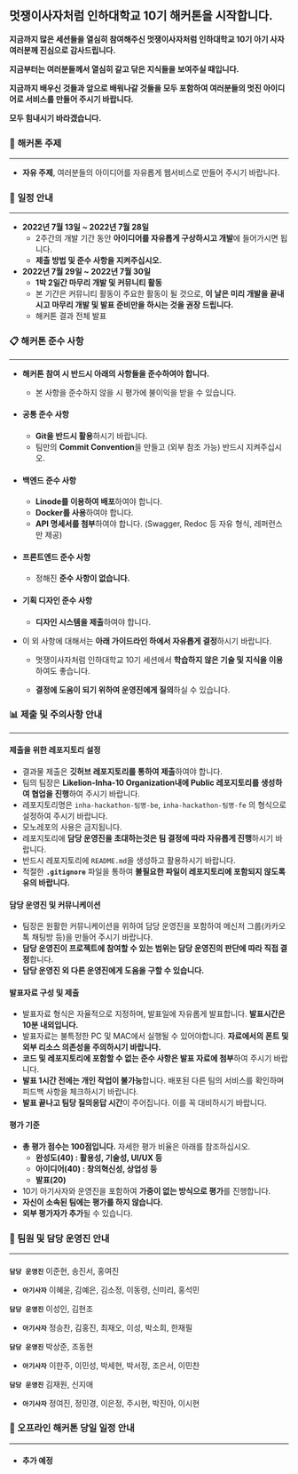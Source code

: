 ## 멋쟁이사자처럼 인하대학교 10기 해커톤을 시작합니다.

**지금까지 많은 세션들을 열심히 참여해주신 멋쟁이사자처럼 인하대학교 10기 아기 사자 여러분께 진심으로 감사드립니다.**

**지금부터는 여러분들께서 열심히 갈고 닦은 지식들을 보여주실 때입니다.**

**지금까지 배우신 것들과 앞으로 배워나갈 것들을 모두 포함하여 여러분들의 멋진 아이디어로 서비스를 만들어 주시기 바랍니다.**

**모두 힘내시기 바라겠습니다.**



### 📝 **해커톤 주제**

---



- **자유 주제**, 여러분들의 아이디어를 자유롭게 웹서비스로 만들어 주시기 바랍니다.



### 📅 **일정 안내**

---



- **2022년 7월 13일 ~ 2022년 7월 28일**
  - 2주간의 개발 기간 동안 **아이디어를 자유롭게 구상하시고 개발**에 들어가시면 됩니다.
  - **제출 방법 및 준수 사항을 지켜주십시오.**
- **2022년 7월 29일 ~ 2022년 7월 30일**
  - **1박 2일간 마무리 개발 및 커뮤니티 활동**
  - 본 기간은 커뮤니티 활동이 주요한 활동이 될 것으로, **이 날은 미리 개발을 끝내시고 마무리 개발 및 발표 준비만을 하시는 것을 권장 드립니다.**
  - 해커톤 결과 전체 발표



### 📋 **해커톤 준수 사항**

---



- **해커톤 참여 시 반드시 아래의 사항들을 준수하여야 합니다.**
   - 본 사항을 준수하지 않을 시 평가에 불이익을 받을 수 있습니다.



- #### 공통 준수 사항

  - **Git을 반드시 활용**하시기 바랍니다.
  - 팀만의 **Commit Convention**을 만들고 (외부 참조 가능) 반드시 지켜주십시오.



- #### 백엔드 준수 사항

  - **Linode를 이용하여 배포**하여야 합니다.
  - **Docker를 사용**하여야 합니다.
  - **API 명세서를 첨부**하여야 합니다. (Swagger, Redoc 등 자유 형식, 레퍼런스만 제공)



- #### 프론트엔드 준수 사항 ####

  - 정해진 **준수 사항이 없습니다.**



- #### 기획 디자인 준수 사항 ####

  - **디자인 시스템을 제출**하여야 합니다.



- 이 외 사항에 대해서는 **아래 가이드라인 하에서 자유롭게 결정**하시기 바랍니다.

  - 멋쟁이사자처럼 인하대학교 10기 세션에서 **학습하지 않은 기술 및 지식을 이용**하여도 좋습니다.

  - **결정에 도움이 되기 위하여 운영진에게 질의**하실 수 있습니다.



### 📊 **제출 및 주의사항 안내**

---



#### 제출을 위한 레포지토리 설정 ####

- 결과물 제출은 **깃허브 레포지토리를 통하여 제출**하여야 합니다.
- 팀의 팀장은 **Likelion-Inha-10 Organization내에 Public 레포지토리를 생성하여 협업을 진행**하여 주시기 바랍니다.
- 레포지토리명은 `inha-hackathon-팀명-be`, `inha-hackathon-팀명-fe` 의 형식으로 설정하여 주시기 바랍니다.
- 모노레포의 사용은 금지됩니다.
- 레포지토리에 **담당 운영진을 초대하는것은 팀 결정에 따라 자유롭게 진행**하시기 바랍니다.
- 반드시 레포지토리에 `README.md`을 생성하고 활용하시기 바랍니다.
- 적절한 **`.gitignore`** 파일을 통하여 **불필요한 파일이 레포지토리에 포함되지 않도록 유의 바랍니다.**



#### 담당 운영진 및 커뮤니케이션 ####

- 팀장은 원활한 커뮤니케이션을 위하여 담당 운영진을 포함하여 메신저 그룹(카카오톡 채팅방 등)을 만들어 주시기 바랍니다.
- **담당 운영진이 프로젝트에 참여할 수 있는 범위는 담당 운영진의 판단에 따라 직접 결정**합니다.
- **담당 운영진 외 다른 운영진에게 도움을 구할 수 있습니다.**



#### 발표자료 구성 및 제출 ####

- 발표자료 형식은 자율적으로 지정하며, 발표일에 자유롭게 발표합니다. **발표시간은 10분 내외입니다.**
- 발표자료는 불특정한 PC 및 MAC에서 실행될 수 있어야합니다. **자료에서의 폰트 및 외부 리소스 의존성을 주의하시기 바랍니다.**
- **코드 및 레포지토리에 포함할 수 없는 준수 사항은 발표 자료에 첨부**하여 주시기 바랍니다.
- **발표 1시간 전에는 개인 작업이 불가능**합니다. 배포된 다른 팀의 서비스를 확인하며 피드백 사항을 체크하시기 바랍니다.
- **발표 끝나고 팀당 질의응답 시간**이 주어집니다. 이를 꼭 대비하시기 바랍니다.



#### 평가 기준 ####

- **총 평가 점수는 100점입니다.** 자세한 평가 비율은 아래를 참조하십시오.
  - **완성도(40) : 활용성, 기술성, UI/UX 등**
  - **아이디어(40) : 창의혁신성, 상업성 등**
  - **발표(20)**
- 10기 아기사자와 운영진을 포함하여 **가중이 없는 방식으로 평가**를 진행합니다.
- **자신이 소속된 팀에는 평가를 하지 않습니다.**
- **외부 평가자가 추가**될 수 있습니다.



### 🦁 팀원 및 담당 운영진 안내

---

####  ####

**`담당 운영진`** 이준현, 송진서, 홍여진

- **`아기사자`** 이혜윤, 김예은, 김소정, 이동령, 신미리, 홍석민



**`담당 운영진`** 이성인, 김현조

- **`아기사자`** 정승찬, 김홍진, 최재오, 이성, 박소희, 한재필



**`담당 운영진`** 박상준, 조동현

- **`아기사자`** 이한주, 이민성, 박세현, 박서정, 조은서, 이민찬



**`담당 운영진`** 김재원, 신지애

- **`아기사자`** 정여진, 정민경, 이은정, 주시현, 박진아, 이시현



### 📅  오프라인 해커톤 당일 일정 안내

---

####  ####

- **추가 예정**
